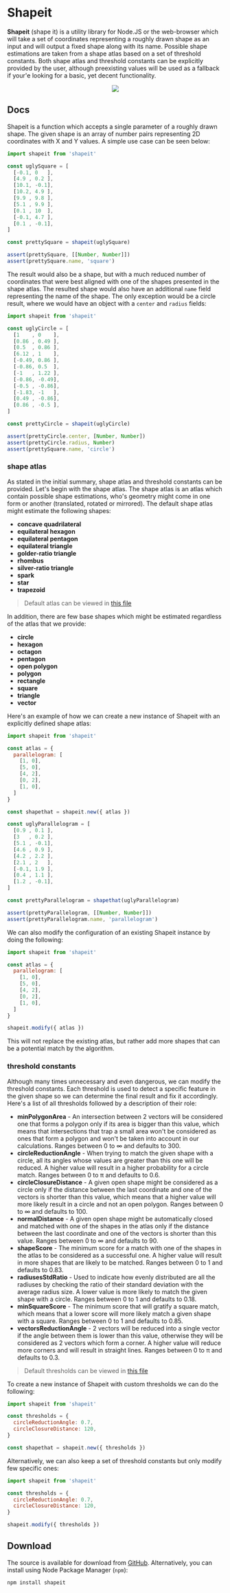 # Shapeit

**Shapeit** (shape it) is a utility library for Node.JS or the web-browser which will take a set of coordinates representing a roughly drawn shape as an input and will output a fixed shape along with its name. Possible shape estimations are taken from a shape atlas based on a set of threshold constants. Both shape atlas and threshold constants can be explicitly provided by the user, although preexisting values will be used as a fallback if your'e looking for a basic, yet decent functionality.

<p align="center">
  <img src="https://user-images.githubusercontent.com/7648874/35002893-0db4a24a-fb26-11e7-8032-4a22a4246003.gif" />
</p>

## Docs

Shapeit is a function which accepts a single parameter of a roughly drawn shape. The given shape is an array of number pairs representing 2D coordinates with X and Y values. A simple use case can be seen below:

```js
import shapeit from 'shapeit'

const uglySquare = [
  [-0.1, 0   ],
  [4.9 , 0.2 ],
  [10.1, -0.1],
  [10.2, 4.9 ],
  [9.9 , 9.8 ],
  [5.1 , 9.9 ],
  [0.1 , 10  ],
  [-0.1, 4.7 ],
  [0.1 , -0.1],
]

const prettySquare = shapeit(uglySquare)

assert(prettySquare, [[Number, Number]])
assert(prettySquare.name, 'square')
```

The result would also be a shape, but with a much reduced number of coordinates that were best aligned with one of the shapes presented in the shape atlas. The resulted shape would also have an additional `name` field representing the name of the shape. The only exception would be a circle result, where we would have an object with a `center` and `radius` fields:

```js
import shapeit from 'shapeit'

const uglyCircle = [
  [1    , 0    ],
  [0.86 , 0.49 ],
  [0.5  , 0.86 ],
  [6.12 , 1    ],
  [-0.49, 0.86 ],
  [-0.86, 0.5  ],
  [-1   , 1.22 ],
  [-0.86, -0.49],
  [-0.5 , -0.86],
  [-1.83, -1   ],
  [0.49 , -0.86],
  [0.86 , -0.5 ],
]

const prettyCircle = shapeit(uglyCircle)

assert(prettyCircle.center, [Number, Number])
assert(prettyCircle.radius, Number)
assert(prettySquare.name, 'circle')
```

### shape atlas

As stated in the initial summary, shape atlas and threshold constants can be provided. Let's begin with the shape atlas. The shape atlas is an atlas which contain possible shape estimations, who's geometry might come in one form or another (translated, rotated or mirrored). The default shape atlas might estimate the following shapes:

- **concave quadrilateral**
- **equilateral hexagon**
- **equilateral pentagon**
- **equilateral triangle**
- **golder-ratio triangle**
- **rhombus**
- **silver-ratio triangle**
- **spark**
- **star**
- **trapezoid**

> Default atlas can be viewed in [this file]()

In addition, there are few base shapes which might be estimated regardless of the atlas that we provide:

- **circle**
- **hexagon**
- **octagon**
- **pentagon**
- **open polygon**
- **polygon**
- **rectangle**
- **square**
- **triangle**
- **vector**

Here's an example of how we can create a new instance of Shapeit with an explicitly defined shape atlas:

```js
import shapeit from 'shapeit'

const atlas = {
  parallelogram: [
    [1, 0],
    [5, 0],
    [4, 2],
    [0, 2],
    [1, 0],
  ]
}

const shapethat = shapeit.new({ atlas })

const uglyParallelogram = [
  [0.9 , 0.1 ],
  [3   , 0.2 ],
  [5.1 , -0.1],
  [4.6 , 0.9 ],
  [4.2 , 2.2 ],
  [2.1 , 2   ],
  [-0.1, 1.9 ],
  [0.4 , 1.1 ],
  [1.2 , -0.1],
]

const prettyParallelogram = shapethat(uglyParallelogram)

assert(prettyParallelogram, [[Number, Number]])
assert(prettyParallelogram.name, 'parallelogram') 
```

We can also modify the configuration of an existing Shapeit instance by doing the following:

```js
import shapeit from 'shapeit'

const atlas = {
  parallelogram: [
    [1, 0],
    [5, 0],
    [4, 2],
    [0, 2],
    [1, 0],
  ]
}

shapeit.modify({ atlas })
```

This will not replace the existing atlas, but rather add more shapes that can be a potential match by the algorithm.

### threshold constants

Although many times unnecessary and even dangerous, we can modify the threshold constants. Each threshold is used to detect a specific feature in the given shape so we can determine the final result and fix it accordingly. Here's a list of all thresholds followed by a description of their role:

- **minPolygonArea** - An intersection between 2 vectors will be considered one that forms a polygon only if its area is bigger than this value, which means that intersections that trap a small area won't be considered as ones that form a polygon and won't be taken into account in our calculations. Ranges between 0 to ∞ and defaults to 300.
- **circleReductionAngle** - When trying to match the given shape with a circle, all its angles whose values are greater than this one will be reduced. A higher value will result in a higher probability for a circle match. Ranges between 0 to π and defaults to 0.6.
- **circleClosureDistance** - A given open shape might be considered as a circle only if the distance between the last coordinate and one of the vectors is shorter than this value, which means that a higher value will more likely result in a circle and not an open polygon.  Ranges between 0 to ∞ and defaults to 100.
- **normalDistance** - A given open shape might be automatically closed and matched with one of the shapes in the atlas only if the distance between the last coordinate and one of the vectors is shorter than this value. Ranges between 0 to ∞ and defaults to 90.
- **shapeScore** - The minimum score for a match with one of the shapes in the atlas to be considered as a successful one. A higher value will result in more shapes that are likely to be matched. Ranges between 0 to 1 and defaults to 0.83.
- **radiusesStdRatio** - Used to indicate how evenly distributed are all the radiuses by checking the ratio of their standard deviation with the average radius size. A lower value is more likely to match the given shape with a circle. Ranges between 0 to 1 and defaults to 0.18.
- **minSquareScore** - The minimum score that will gratify a square match, which means that a lower score will more likely match a given shape with a square. Ranges between 0 to 1 and defaults to 0.85.
- **vectorsReductionAngle** - 2 vectors will be reduced into a single vector if the angle between them is lower than this value, otherwise they will be considered as 2 vectors which form a corner. A higher value will reduce more corners and will result in straight lines. Ranges between 0 to π and defaults to 0.3.

> Default thresholds can be viewed in [this file]()

To create a new instance of Shapeit with custom thresholds we can do the following:

```js
import shapeit from 'shapeit'

const thresholds = {
  circleReductionAngle: 0.7,
  circleClosureDistance: 120,
}

const shapethat = shapeit.new({ thresholds })
```

Alternatively, we can also keep a set of threshold constants but only modify few specific ones:

```js
import shapeit from 'shapeit'

const thresholds = {
  circleReductionAngle: 0.7,
  circleClosureDistance: 120,
}

shapeit.modify({ thresholds })
```

## Download

The source is available for download from [GitHub](http://github.com/Appfairy/shapeit). Alternatively, you can install using Node Package Manager (`npm`):

    npm install shapeit
